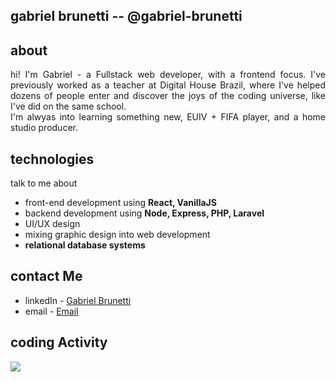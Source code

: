 ## gabriel brunetti -- @gabriel-brunetti

## about
<p align='justify'> hi! I'm Gabriel - a Fullstack web developer, with a frontend focus. I've previously worked as a teacher at Digital House Brazil, where I've helped dozens of people enter and discover the joys of the coding universe, like I've did on the same school.<br>I'm alwyas into learning something new, EUIV + FIFA player, and a home studio producer. </p> 

## technologies
talk to me about
- front-end development using **React, VanillaJS**
- backend development using **Node, Express, PHP, Laravel**
- UI/UX design
- mixing graphic design into web development
- **relational database systems**

## contact Me
- linkedIn - [Gabriel Brunetti](https://www.linkedin.com/in/gabriel-brunetti/)
- email - [Email](gabriel.brunetti1@gmail.com)

## coding Activity
<p align="justify" >
  <img src="https://github-readme-stats.vercel.app/api?username=gabriel-brunetti&count_private=true&show_icons=true&theme=material-palenight" />
</p>


<!--
**gabriel-brunetti/gabriel-brunetti** is a ✨ _special_ ✨ repository because its `README.md` (this file) appears on your GitHub profile.

Here are some ideas to get you started:

- 🔭 I’m currently working on ...
- 🌱 I’m currently learning ...
- 👯 I’m looking to collaborate on ...
- 🤔 I’m looking for help with ...
- 💬 Ask me about ...
- 📫 How to reach me: ...
- 😄 Pronouns: ...
- ⚡ Fun fact: ...
-->
